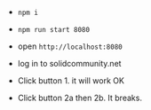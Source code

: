 
* `npm i`

* `npm run start 8080`

* open `http://localhost:8080`

* log in to solidcommunity.net

* Click button 1. it will work OK

* Click button 2a then 2b. It breaks.